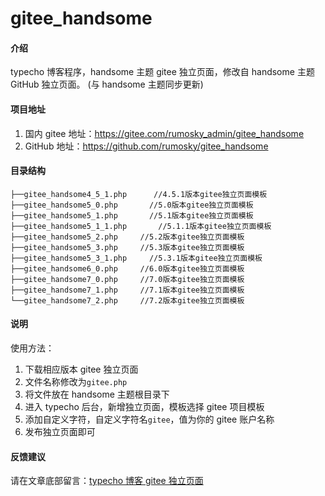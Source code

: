 # gitee_handsome

#### 介绍

typecho 博客程序，handsome 主题 gitee 独立页面，修改自 handsome 主题 GitHub 独立页面。
(与 handsome 主题同步更新)

#### 项目地址

1. 国内 gitee 地址：https://gitee.com/rumosky_admin/gitee_handsome
2. GitHub 地址：https://github.com/rumosky/gitee_handsome

#### 目录结构

```text
├──gitee_handsome4_5_1.php      //4.5.1版本gitee独立页面模板
├──gitee_handsome5_0.php       //5.0版本gitee独立页面模板
├──gitee_handsome5_1.php       //5.1版本gitee独立页面模板
├──gitee_handsome5_1_1.php       //5.1.1版本gitee独立页面模板
├──gitee_handsome5_2.php     //5.2版本gitee独立页面模板
├──gitee_handsome5_3.php     //5.3版本gitee独立页面模板
├──gitee_handsome5_3_1.php     //5.3.1版本gitee独立页面模板
├──gitee_handsome6_0.php     //6.0版本gitee独立页面模板
├──gitee_handsome7_0.php     //7.0版本gitee独立页面模板
├──gitee_handsome7_1.php     //7.1版本gitee独立页面模板
└──gitee_handsome7_2.php     //7.2版本gitee独立页面模板
```

#### 说明

使用方法：

1. 下载相应版本 gitee 独立页面
2. 文件名称修改为`gitee.php`
3. 将文件放在 handsome 主题根目录下
4. 进入 typecho 后台，新增独立页面，模板选择 gitee 项目模板
5. 添加自定义字符，自定义字符名`gitee`，值为你的 gitee 账户名称
6. 发布独立页面即可

#### 反馈建议

请在文章底部留言：[typecho 博客 gitee 独立页面](https://www.rumosky.com/archives/97.html)
